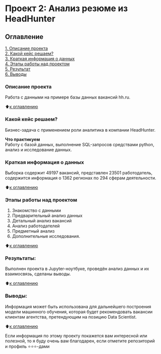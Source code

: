 # Проект 2: Анализ резюме из HeadHunter

## Оглавление  
[1. Описание проекта](.README.md#Описание-проекта)  
[2. Какой кейс решаем?](.README.md#Какой-кейс-решаем)  
[3. Краткая информация о данных](.README.md#Краткая-информация-о-данных)  
[4. Этапы работы над проектом](.README.md#Этапы-работы-над-проектом)  
[5. Результат](.README.md#Результат)    
[6. Выводы](.README.md#Выводы) 

### Описание проекта    
Работа с данными на примере базы данных вакансий hh.ru.

:arrow_up:[к оглавлению](_)


### Какой кейс решаем?    
Бизнес-задача с применением роли аналитика в компании HeadHunter.

**Что практикуем**     
Работу с базой данных, выполнение SQL-запросов средствами python, анализ и исследование данных.


### Краткая информация о данных
Выборка содержит 49197 вакансий, представлен 23501 работодатель, содержится информация о 1362 регионах по 294 сферам деятельности.

:arrow_up:[к оглавлению](.README.md#Оглавление)


### Этапы работы над проектом  
1. Знакомство с данными
2. Предварительный анализ данных
3. Детальный анализ вакансий
4. Анализ работодателей
5. Предметный анализ
6. Дополнительные исследования.

:arrow_up:[к оглавлению](.README.md#Оглавление)


### Результаты:  
Выполнен проекта в Jupyter-ноутбуке, проведён анализ данных и их взаимосвязь, сделаны выводы.

:arrow_up:[к оглавлению](.README.md#Оглавление)


### Выводы:
Информация может быть использована для дальнейшего построения модели машинного обучения, которая будет рекомендовать вакансии клиентам агентства, претендующим на позицию Data Scientist.

:arrow_up:[к оглавлению](.README.md#Оглавление)


Если информация по этому проекту покажется вам интересной или полезной, то я буду очень вам благодарен, если отметите репозиторий и профиль ⭐️⭐️⭐️-дами